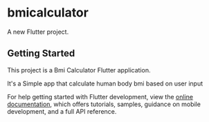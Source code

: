 # bmicalculator

A new Flutter project.

## Getting Started

This project is a  Bmi Calculator Flutter application.

It's a Simple app that calculate human body bmi based on user input 



For help getting started with Flutter development, view the
[online documentation](https://docs.flutter.dev/), which offers tutorials,
samples, guidance on mobile development, and a full API reference.
